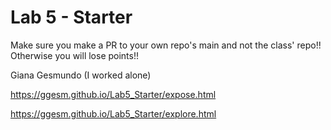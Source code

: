 # Lab 5 - Starter
Make sure you make a PR to your own repo's main and not the class' repo!! Otherwise you will lose points!!

Giana Gesmundo (I worked alone)

https://ggesm.github.io/Lab5_Starter/expose.html

https://ggesm.github.io/Lab5_Starter/explore.html
